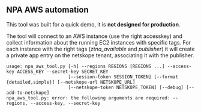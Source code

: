 ## NPA AWS automation

This tool was built for a quick demo, it is **not designed for production**.

The tool will connect to an AWS instance (use the right accesskey) and collect information about the running EC2 instances with specific tags. 
For each instance with the right tags (_ztna_available_ and _publisher_) it will create a private app entry on the netskope tenant, associating it with the publisher.

~~~
usage: npa_aws_tool.py [-h] --regions REGIONS [REGIONS ...] --access-key ACCESS_KEY --secret-key SECRET_KEY
                       [--session-token SESSION_TOKEN] [--format {detailed,simple}] [--netskope-url NETSKOPE_URL]
                       [--netskope-token NETSKOPE_TOKEN] [--debug] [--add-to-netskope]
npa_aws_tool.py: error: the following arguments are required: --regions, --access-key, --secret-key
~~~
